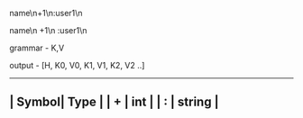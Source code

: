 <p><h>name\n<k>+1\n<v>:user1\n<H><P>


<p>
    <h>name\n
        <k>+1\n
        <v>:user1\n         
    <H>
<P>

grammar - K,V

output - [H, K0, V0, K1, V1, K2, V2 ..]

------------------
| Symbol| Type   |
|  +    | int    |
|  :    | string |
------------------
